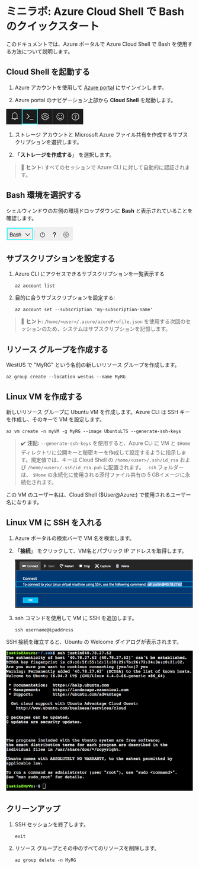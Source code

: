 ﻿# ミニラボ: Azure Cloud Shell で Bash のクイックスタート

このドキュメントでは、Azure ポータルで Azure Cloud Shell で Bash を使用する方法について説明します。

## Cloud Shell を起動する

1. Azure アカウントを使用して [Azure portal](https://portal.azure.com) にサインインします。

1. Azure portal のナビゲーション上部から **Cloud Shell** を起動します。

![Cloud Shell のアイコン:](../../Linked_Image_Files/shell-icon.png)

1. ストレージ アカウントと Microsoft Azure ファイル共有を作成するサブスクリプションを選択します。

1. 「**ストレージを作成する**」 を選択します。

>:pencil: **ヒント:** すべてのセッションで Azure CLI に対して自動的に認証されます。

## Bash 環境を選択する

シェルウィンドウの左側の環境ドロップダウンに **Bash** と表示されていることを確認します。

![Bash を表示する環境セレクタ](../../Linked_Image_Files/env-selector.png)

## サブスクリプションを設定する

1. Azure CLI にアクセスできるサブスクリプションを一覧表示する

    ```
    az account list
    ```

1. 目的に合うサブスクリプションを設定する:

    ```
    az account set --subscription 'my-subscription-name'
    ```
>:pencil: **ヒント:** `/home/<user>/.azure/azureProfile.json` を使用する次回のセッションのため、システムはサブスクリプションを記憶します。

## リソース グループを作成する

WestUS で "MyRG" という名前の新しいリソース グループを作成します。

```
az group create --location westus --name MyRG
```

## Linux VM を作成する

新しいリソース グループに Ubuntu VM を作成します。Azure CLI は SSH キーを作成し、そのキーで VM を設定します。

```
az vm create -n myVM -g MyRG --image UbuntuLTS --generate-ssh-keys
```

>:heavy_check_mark: **注記:** `--generate-ssh-keys` を使用すると、Azure CLI に VM と `$Home` ディレクトリに公開キーと秘密キーを作成して設定するように指示します。規定値では、キーは Cloud Shell の `/home/<user>/.ssh/id_rsa` および `/home/<user>/.ssh/id_rsa.pub` に配置されます。 `.ssh` フォルダーは、 `$Home` の永続化に使用される添付ファイル共有の 5 GBイメージに永続化されます。

この VM のユーザー名は、Cloud Shell ($User@Azure:) で使用されるユーザー名になります。

## Linux VM に SSH を入れる

1. Azure ポータルの検索バーで VM 名を検索します。

1. 「**接続**」 をクリックして、VM名とパブリック IP アドレスを取得します。

    ![接続オプション](../../Linked_Image_Files/sshcmd-copy.png)

1. ssh コマンドを使用して VM に SSH を追加します。

    ```
    ssh username@ipaddress
    ```

SSH 接続を確立すると、Ubuntu の Welcome ダイアログが表示されます。

![Ubuntu Welcome ダイアログの表示](../../Linked_Image_Files/ubuntu-welcome.png)

## クリーンアップ

1. SSH セッションを終了します。

    ```
    exit
    ```

1. リソース グループとその中のすべてのリソースを削除します。

    ```
    az group delete -n MyRG
    ```
